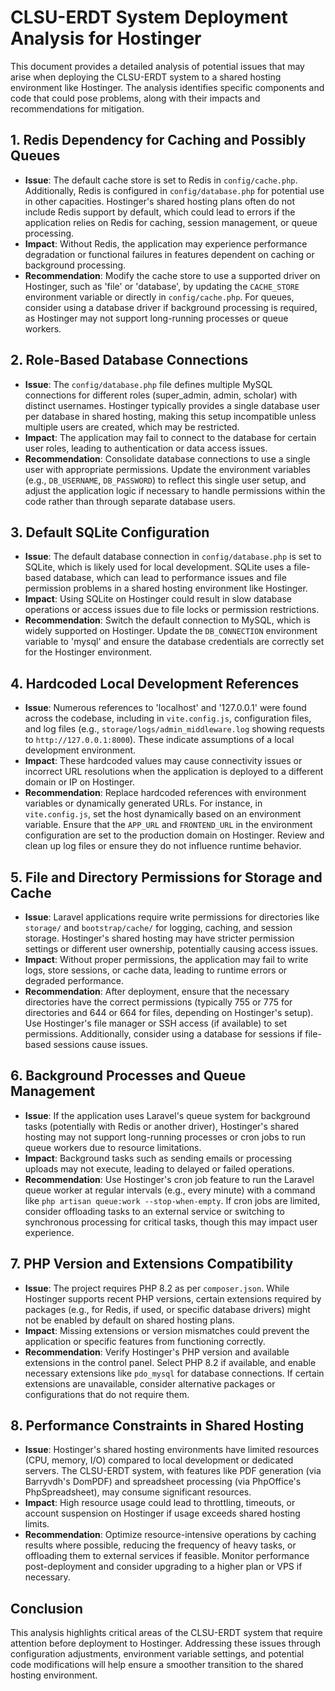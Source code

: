 # CLSU-ERDT System Deployment Analysis for Hostinger

This document provides a detailed analysis of potential issues that may arise when deploying the CLSU-ERDT system to a shared hosting environment like Hostinger. The analysis identifies specific components and code that could pose problems, along with their impacts and recommendations for mitigation.

## 1. Redis Dependency for Caching and Possibly Queues

- **Issue**: The default cache store is set to Redis in `config/cache.php`. Additionally, Redis is configured in `config/database.php` for potential use in other capacities. Hostinger's shared hosting plans often do not include Redis support by default, which could lead to errors if the application relies on Redis for caching, session management, or queue processing.
- **Impact**: Without Redis, the application may experience performance degradation or functional failures in features dependent on caching or background processing.
- **Recommendation**: Modify the cache store to use a supported driver on Hostinger, such as 'file' or 'database', by updating the `CACHE_STORE` environment variable or directly in `config/cache.php`. For queues, consider using a database driver if background processing is required, as Hostinger may not support long-running processes or queue workers.

## 2. Role-Based Database Connections

- **Issue**: The `config/database.php` file defines multiple MySQL connections for different roles (super_admin, admin, scholar) with distinct usernames. Hostinger typically provides a single database user per database in shared hosting, making this setup incompatible unless multiple users are created, which may be restricted.
- **Impact**: The application may fail to connect to the database for certain user roles, leading to authentication or data access issues.
- **Recommendation**: Consolidate database connections to use a single user with appropriate permissions. Update the environment variables (e.g., `DB_USERNAME`, `DB_PASSWORD`) to reflect this single user setup, and adjust the application logic if necessary to handle permissions within the code rather than through separate database users.

## 3. Default SQLite Configuration

- **Issue**: The default database connection in `config/database.php` is set to SQLite, which is likely used for local development. SQLite uses a file-based database, which can lead to performance issues and file permission problems in a shared hosting environment like Hostinger.
- **Impact**: Using SQLite on Hostinger could result in slow database operations or access issues due to file locks or permission restrictions.
- **Recommendation**: Switch the default connection to MySQL, which is widely supported on Hostinger. Update the `DB_CONNECTION` environment variable to 'mysql' and ensure the database credentials are correctly set for the Hostinger environment.

## 4. Hardcoded Local Development References

- **Issue**: Numerous references to 'localhost' and '127.0.0.1' were found across the codebase, including in `vite.config.js`, configuration files, and log files (e.g., `storage/logs/admin_middleware.log` showing requests to `http://127.0.0.1:8000`). These indicate assumptions of a local development environment.
- **Impact**: These hardcoded values may cause connectivity issues or incorrect URL resolutions when the application is deployed to a different domain or IP on Hostinger.
- **Recommendation**: Replace hardcoded references with environment variables or dynamically generated URLs. For instance, in `vite.config.js`, set the host dynamically based on an environment variable. Ensure that the `APP_URL` and `FRONTEND_URL` in the environment configuration are set to the production domain on Hostinger. Review and clean up log files or ensure they do not influence runtime behavior.

## 5. File and Directory Permissions for Storage and Cache

- **Issue**: Laravel applications require write permissions for directories like `storage/` and `bootstrap/cache/` for logging, caching, and session storage. Hostinger's shared hosting may have stricter permission settings or different user ownership, potentially causing access issues.
- **Impact**: Without proper permissions, the application may fail to write logs, store sessions, or cache data, leading to runtime errors or degraded performance.
- **Recommendation**: After deployment, ensure that the necessary directories have the correct permissions (typically 755 or 775 for directories and 644 or 664 for files, depending on Hostinger's setup). Use Hostinger's file manager or SSH access (if available) to set permissions. Additionally, consider using a database for sessions if file-based sessions cause issues.

## 6. Background Processes and Queue Management

- **Issue**: If the application uses Laravel's queue system for background tasks (potentially with Redis or another driver), Hostinger's shared hosting may not support long-running processes or cron jobs to run queue workers due to resource limitations.
- **Impact**: Background tasks such as sending emails or processing uploads may not execute, leading to delayed or failed operations.
- **Recommendation**: Use Hostinger's cron job feature to run the Laravel queue worker at regular intervals (e.g., every minute) with a command like `php artisan queue:work --stop-when-empty`. If cron jobs are limited, consider offloading tasks to an external service or switching to synchronous processing for critical tasks, though this may impact user experience.

## 7. PHP Version and Extensions Compatibility

- **Issue**: The project requires PHP 8.2 as per `composer.json`. While Hostinger supports recent PHP versions, certain extensions required by packages (e.g., for Redis, if used, or specific database drivers) might not be enabled by default on shared hosting plans.
- **Impact**: Missing extensions or version mismatches could prevent the application or specific features from functioning correctly.
- **Recommendation**: Verify Hostinger's PHP version and available extensions in the control panel. Select PHP 8.2 if available, and enable necessary extensions like `pdo_mysql` for database connections. If certain extensions are unavailable, consider alternative packages or configurations that do not require them.

## 8. Performance Constraints in Shared Hosting

- **Issue**: Hostinger's shared hosting environments have limited resources (CPU, memory, I/O) compared to local development or dedicated servers. The CLSU-ERDT system, with features like PDF generation (via Barryvdh's DomPDF) and spreadsheet processing (via PhpOffice's PhpSpreadsheet), may consume significant resources.
- **Impact**: High resource usage could lead to throttling, timeouts, or account suspension on Hostinger if usage exceeds shared hosting limits.
- **Recommendation**: Optimize resource-intensive operations by caching results where possible, reducing the frequency of heavy tasks, or offloading them to external services if feasible. Monitor performance post-deployment and consider upgrading to a higher plan or VPS if necessary.

## Conclusion

This analysis highlights critical areas of the CLSU-ERDT system that require attention before deployment to Hostinger. Addressing these issues through configuration adjustments, environment variable settings, and potential code modifications will help ensure a smoother transition to the shared hosting environment.
